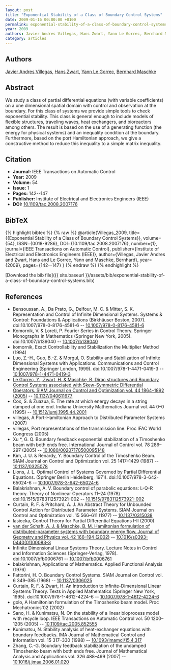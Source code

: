 ```yaml
---
layout: post
title: "Exponential Stability of a Class of Boundary Control Systems"
date: 2009-01-16 00:00:00 +0100
permalink: exponential-stability-of-a-class-of-boundary-control-systems
year: 2009
authors: Javier Andres Villegas, Hans Zwart, Yann Le Gorrec, Bernhard Maschke
category: articles
---
```

 
## Authors
[Javier Andres Villegas](authors/javier-andres-villegas), [Hans Zwart](authors/hans-zwart), [Yann Le Gorrec](authors/yann-le-gorrec), [Bernhard Maschke](authors/bernhard-maschke)
 
## Abstract
We study a class of partial differential equations (with variable coefficients) on a one dimensional spatial domain with control and observation at the boundary. For this class of systems we provide simple tools to check exponential stability. This class is general enough to include models of flexible structures, traveling waves, heat exchangers, and bioreactors among others. The result is based on the use of a generating function (the energy for physical systems) and an inequality condition at the boundary. Furthermore, based on the port Hamiltonian approach, we give a constructive method to reduce this inequality to a simple matrix inequality.
 
## Citation
- **Journal:** IEEE Transactions on Automatic Control
- **Year:** 2009
- **Volume:** 54
- **Issue:** 1
- **Pages:** 142--147
- **Publisher:** Institute of Electrical and Electronics Engineers (IEEE)
- **DOI:** [10.1109/tac.2008.2007176](https://doi.org/10.1109/tac.2008.2007176)
 
## BibTeX
{% highlight bibtex %}
{% raw %}
@article{Villegas_2009,
  title={{Exponential Stability of a Class of Boundary Control Systems}},
  volume={54},
  ISSN={0018-9286},
  DOI={10.1109/tac.2008.2007176},
  number={1},
  journal={IEEE Transactions on Automatic Control},
  publisher={Institute of Electrical and Electronics Engineers (IEEE)},
  author={Villegas, Javier Andres and Zwart, Hans and Le Gorrec, Yann and Maschke, Bernhard},
  year={2009},
  pages={142--147}
}
{% endraw %}
{% endhighlight %}
 
[Download the bib file]({{ site.baseurl }}/assets/bib/exponential-stability-of-a-class-of-boundary-control-systems.bib)
 
## References
- Bensoussan, A., Da Prato, G., Delfour, M. C. & Mitter, S. K. Representation and Control of Infinite Dimensional Systems. Systems &amp; Control: Foundations &amp; Applications (Birkhäuser Boston, 2007). doi:10.1007/978-0-8176-4581-6 -- [10.1007/978-0-8176-4581-6](https://doi.org/10.1007/978-0-8176-4581-6)
- Komornik, V. & Loreti, P. Fourier Series in Control Theory. Springer Monographs in Mathematics (Springer New York, 2005). doi:10.1007/b139040 -- [10.1007/b139040](https://doi.org/10.1007/b139040)
- komornik, Exact Controllability and Stabilization the Multiplier Method (1994)
- Luo, Z.-H., Guo, B.-Z. & Morgul, O. Stability and Stabilization of Infinite Dimensional Systems with Applications. Communications and Control Engineering (Springer London, 1999). doi:10.1007/978-1-4471-0419-3 -- [10.1007/978-1-4471-0419-3](https://doi.org/10.1007/978-1-4471-0419-3)
- [Le Gorrec, Y., Zwart, H. & Maschke, B. Dirac structures and Boundary Control Systems associated with Skew-Symmetric Differential Operators. SIAM Journal on Control and Optimization vol. 44 1864–1892 (2005)](dirac-structures-and-boundary-control-systems-associated-with-skew-symmetric-differential-operators) -- [10.1137/040611677](https://doi.org/10.1137/040611677)
- Cox, S. & Zuazua, E. The rate at which energy decays in a string damped at one end. Indiana University Mathematics Journal vol. 44 0–0 (1995) -- [10.1512/iumj.1995.44.2001](https://doi.org/10.1512/iumj.1995.44.2001)
- villegas, A Port-Hamiltonian Approach to Distributed Parameter Systems (2007)
- villegas, Port representations of the transmission line. Proc IFAC World Congress (2005)
- Xu *, G. Q. Boundary feedback exponential stabilization of a Timoshenko beam with both ends free. International Journal of Control vol. 78 286–297 (2005) -- [10.1080/00207170500095148](https://doi.org/10.1080/00207170500095148)
- Kim, J. U. & Renardy, Y. Boundary Control of the Timoshenko Beam. SIAM Journal on Control and Optimization vol. 25 1417–1429 (1987) -- [10.1137/0325078](https://doi.org/10.1137/0325078)
- Lions, J. L. Optimal Control of Systems Governed by Partial Differential Equations. (Springer Berlin Heidelberg, 1971). doi:10.1007/978-3-642-65024-6 -- [10.1007/978-3-642-65024-6](https://doi.org/10.1007/978-3-642-65024-6)
- Balakrishnan, A. V. Boundary control of parabolic equations: L-Q-R theory. Theory of Nonlinear Operators 11–24 (1978) doi:10.1515/9783112573921-002 -- [10.1515/9783112573921-002](https://doi.org/10.1515/9783112573921-002)
- Curtain, R. F. & Pritchard, A. J. An Abstract Theory for Unbounded Control Action for Distributed Parameter Systems. SIAM Journal on Control and Optimization vol. 15 566–611 (1977) -- [10.1137/0315038](https://doi.org/10.1137/0315038)
- lasiecka, Control Theory for Partial Differential Equations I-II (2000)
- [van der Schaft, A. J. & Maschke, B. M. Hamiltonian formulation of distributed-parameter systems with boundary energy flow. Journal of Geometry and Physics vol. 42 166–194 (2002)](hamiltonian-formulation-of-distributed-parameter-systems-with-boundary-energy-flow) -- [10.1016/s0393-0440(01)00083-3](https://doi.org/10.1016/s0393-0440(01)00083-3)
- Infinite Dimensional Linear Systems Theory. Lecture Notes in Control and Information Sciences (Springer-Verlag, 1978). doi:10.1007/bfb0006761 -- [10.1007/bfb0006761](https://doi.org/10.1007/bfb0006761)
- balakrishnan, Applications of Mathematics. Applied Functional Analysis (1976)
- Fattorini, H. O. Boundary Control Systems. SIAM Journal on Control vol. 6 349–385 (1968) -- [10.1137/0306025](https://doi.org/10.1137/0306025)
- Curtain, R. F. & Zwart, H. An Introduction to Infinite-Dimensional Linear Systems Theory. Texts in Applied Mathematics (Springer New York, 1995). doi:10.1007/978-1-4612-4224-6 -- [10.1007/978-1-4612-4224-6](https://doi.org/10.1007/978-1-4612-4224-6)
- golo, A Hamiltonian formulation of the Timoshenko beam model. Proc Mechatronics'02 (2002)
- Sano, H. & Kunimatsu, N. On the stability of a linear bioprocess model with recycle loop. IEEE Transactions on Automatic Control vol. 50 1200–1205 (2005) -- [10.1109/tac.2005.852555](https://doi.org/10.1109/tac.2005.852555)
- Kunimatsu, N. Stability analysis of heat-exchanger equations with boundary feedbacks. IMA Journal of Mathematical Control and Information vol. 15 317–330 (1998) -- [10.1093/imamci/15.4.317](https://doi.org/10.1093/imamci/15.4.317)
- Zhang, C.-G. Boundary feedback stabilization of the undamped Timoshenko beam with both ends free. Journal of Mathematical Analysis and Applications vol. 326 488–499 (2007) -- [10.1016/j.jmaa.2006.01.020](https://doi.org/10.1016/j.jmaa.2006.01.020)

